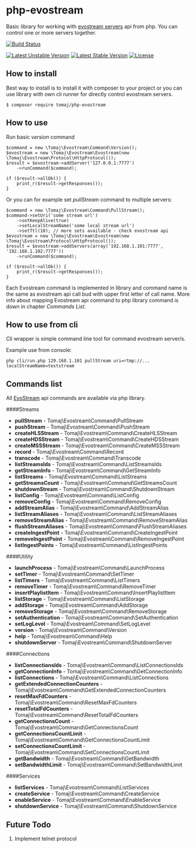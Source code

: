 php-evostream
=============

Basic library for working with [evostream servers](https://evostream.com) api from php.
You can control one or more servers together.

[![Build Status](https://travis-ci.org/tomaj/php-evostream.svg?branch=master)](https://travis-ci.org/tomaj/php-evostream)

[![Latest Unstable Version](https://poser.pugx.org/tomaj/php-evostream/v/unstable.svg)](https://packagist.org/packages/tomaj/php-evostream)
[![Latest Stable Version](https://poser.pugx.org/tomaj/php-evostream/v/stable.svg)](https://packagist.org/packages/tomaj/php-evostream)
[![License](https://poser.pugx.org/tomaj/php-evostream/license.svg)](https://packagist.org/packages/tomaj/php-evostream)


How to install
--------------

Best way to install is to install it with composer to your project or you can use library with own cli runner for directly control evostream servers.

```
$ composer require tomaj/php-evostream
```

How to use
----------

Run basic *version* command

```
$command = new \Tomaj\Evostream\Command\Version();
$evostream = new \Tomaj\Evostream\Evostream(new \Tomaj\Evostream\Protocol\HttpProtocol());
$result = $evostream->addServer('127.0.0.1:7777')
	->runCommand($command);

if ($result->allOk()) {
	print_r($result->getResponses());
}
```

Or you can for example set *pullStream* command to multiple servers:

```
$command = new \Tomaj\Evostream\Command\PullStream();
$command->setUri('some stream url')
	->setKeepAlive(true)
	->setLocalStreamName('some local stream url')
	->setTtl(10); // more sets available - check evostream api
$evostream = new \Tomaj\Evostream\Evostream(new \Tomaj\Evostream\Protocol\HttpProtocol());
$result = $evostream->addServers(array('192.168.1.101:7777', '192.168.1.102:7777'))
	->runCommand($command);

if ($result->allOk()) {
	print_r($result->getResponses());
}
```

Each Evostream command is implemented in library and command name is the same as evostream api call bud with upper first letter of call name. More info about mapping Evostream api command to php library command is down in chapter *Commands List*.


How to use from cli
-------------------

Cli wrapper is simple command line tool for command evostream server/s.

Example use from console:

```
php cli/run.php 129.168.1.101 pullStream uri=rtmp://... localStreamName=teststream
```

Commands list
-------------

All [EvoStream](https://evostream.com) api commands are available via php library.

####Streams

- **pullStream** - Tomaj\Evostream\Command\PullStream
- **pushStream** - Tomaj\Evostream\Command\PushStream
- **createHLSStream** - Tomaj\Evostream\Command\CreateHLSStream
- **createHDSStream** - Tomaj\Evostream\Command\CreateHDSStream
- **createMSSStream** - Tomaj\Evostream\Command\CreateMSSStream
- **record** - Tomaj\Evostream\Command\Record
- **transcode** - Tomaj\Evostream\Command\Transcode
- **listStreamsIds** - Tomaj\Evostream\Command\ListStreamsIds
- **getStreamInfo** - Tomaj\Evostream\Command\GetStreamInfo
- **listStreams** - Tomaj\Evostream\Command\ListStreams
- **getStreamsCount** - Tomaj\Evostream\Command\GetStreamsCount
- **shutdownStream** - Tomaj\Evostream\Command\ShutdownStream
- **listConfig** - Tomaj\Evostream\Command\ListConfig
- **removeConfig** - Tomaj\Evostream\Command\RemoveConfig
- **addStreamAlias** - Tomaj\Evostream\Command\AddStreamAlias
- **listStreamAliases** - Tomaj\Evostream\Command\ListStreamAliases
- **removeStreamAlias** - Tomaj\Evostream\Command\RemoveStreamAlias
- **flushStreamAliases** - Tomaj\Evostream\Command\FlushStreamAliases
- **createIngestPoint** - Tomaj\Evostream\Command\CreateIngestPoint
- **removeIngestPoint** - Tomaj\Evostream\Command\RemoveIngestPoint
- **listIngestPoints** - Tomaj\Evostream\Command\ListIngestPoints

####Utility

- **launchProcess** - Tomaj\Evostream\Command\LaunchProcess
- **setTimer** - Tomaj\Evostream\Command\SetTimer
- **listTimers** - Tomaj\Evostream\Command\ListTimers
- **removeTimer** - Tomaj\Evostream\Command\RemoveTimer
- **insertPlaylistItem** - Tomaj\Evostream\Command\InsertPlaylistItem
- **listStorage** - Tomaj\Evostream\Command\ListStorage
- **addStorage** - Tomaj\Evostream\Command\AddStorage
- **removeStorage** - Tomaj\Evostream\Command\RemoveStorage
- **setAuthentication** - Tomaj\Evostream\Command\SetAuthentication
- **setLogLevel** - Tomaj\Evostream\Command\SetLogLevel
- **version** - Tomaj\Evostream\Command\Version
- **help** - Tomaj\Evostream\Command\Help
- **shutdownServer** - Tomaj\Evostream\Command\ShutdownServer

####Connections

- **listConnectionsIds** - Tomaj\Evostream\Command\ListConnectionsIds
- **getConnectionInfo** - Tomaj\Evostream\Command\GetConnectionInfo
- **listConnections** - Tomaj\Evostream\Command\ListConnections
- **getExtendedConnectionCounters** - Tomaj\Evostream\Command\GetExtendedConnectionCounters
- **resetMaxFdCounters** - Tomaj\Evostream\Command\ResetMaxFdCounters
- **resetTotalFdCounters** - Tomaj\Evostream\Command\ResetTotalFdCounters
- **getConnectionsCount** - Tomaj\Evostream\Command\GetConnectionsCount
- **getConnectionsCountLimit** - Tomaj\Evostream\Command\GetConnectionsCountLimit
- **setConnectionsCountLimit** - Tomaj\Evostream\Command\SetConnectionsCountLimit
- **getBandwidth** - Tomaj\Evostream\Command\GetBandwidth
- **setBandwidthLimit** - Tomaj\Evostream\Command\SetBandwidthLimit

####Services

- **listServices** - Tomaj\Evostream\Command\ListServices
- **createService** - Tomaj\Evostream\Command\CreateService
- **enableService** - Tomaj\Evostream\Command\EnableService
- **shutdownService** - Tomaj\Evostream\Command\ShutdownService


Future Todo
-----------

1. Implement telnet protocol
